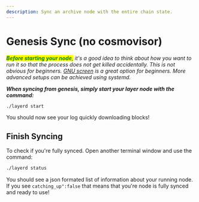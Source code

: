 ```yaml
---
description: Sync an archive node with the entire chain state.
---
```


# Genesis Sync (no cosmovisor)

_<mark style="color:green;">**Before starting your node**</mark><mark style="color:green;">,</mark> it's a good idea to think about how you want to run it so that the process does not get killed accidentally. This is not obvious for beginners._ [_GNU screen_](https://tellor.io/blog/how-to-manage-cli-applications-on-hosted-vms-with-screen/) _is a great option for beginners. More advanced setups can be achieved using systemd._

_**When syncing from genesis, simply start your layer node with the command:**_

```bash
./layerd start
```

You should now see your log quickly downloading blocks!

## Finish Syncing

To check if you're fully synced. Open another terminal window and use the command:

```bash
./layerd status
```

You should see a json formated list of information about your running node. If you see `catching_up":false` that means that you're node is fully synced and ready to use!
